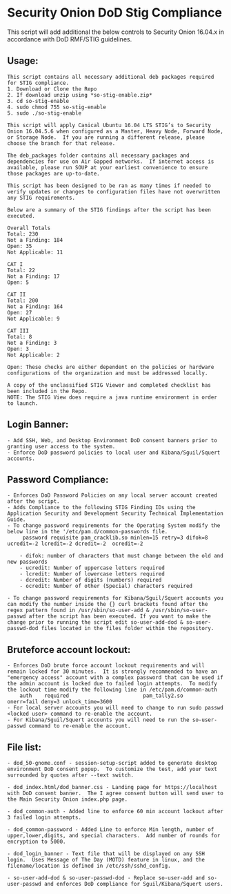 # Security Onion DoD Stig Compliance
This script will add additional the below controls to Security Onion 16.04.x in accordance with DoD RMF/STIG guidelines.  

## Usage:
    This script contains all necessary additional deb packages required for STIG compliance.  
    1. Download or Clone the Repo
    2. If download unzip using *so-stig-enable.zip*
    3. cd so-stig-enable
    4. sudo chmod 755 so-stig-enable
    5. sudo ./so-stig-enable
    
    This script will apply Canical Ubuntu 16.04 LTS STIG’s to Security Onion 16.04.5.6 when configured as a Master, Heavy Node, Forward Node, or Storage Node.  If you are running a different release, please choose the branch for that release.  
    
    The deb_packages folder contains all necessary packages and dependencies for use on Air Gapped networks.  If internet access is available, please run SOUP at your earliest convenience to ensure those packages are up-to-date.
    
    This script has been designed to be ran as many times if needed to verify updates or changes to configuration files have not overwritten any STIG requirements.
    
    Below are a summary of the STIG findings after the script has been executed.

    Overall Totals
    Total: 230
    Not a Finding: 184
    Open: 35
    Not Applicable: 11

    CAT I
    Total: 22
    Not a Finding: 17
    Open: 5

    CAT II
    Total: 200
    Not a Finding: 164
    Open: 27
    Not Applicable: 9

    CAT III
    Total: 8
    Not a Finding: 3
    Open: 3
    Not Applicable: 2

    Open: These checks are either dependent on the policies or hardware configurations of the organization and must be addressed locally.

    A copy of the unclassified STIG Viewer and completed checklist has been included in the Repo.  
    NOTE: The STIG View does require a java runtime environment in order to launch.  

## Login Banner:
    - Add SSH, Web, and Desktop Environment DoD consent banners prior to granting user access to the system.
    - Enforce DoD password policies to local user and Kibana/Sguil/Squert accounts.

## Password Compliance:
    - Enforces DoD Password Policies on any local server account created after the script.
    - Adds Compliance to the following STIG Finding IDs using the Application Security and Development Security Technical Implementation Guide.
    - To change password requirements for the Operating System modify the below line in the '/etc/pam.d/common-passwords file.
         password requisite pam_cracklib.so minlen=15 retry=3 difok=8 ucredit=-2 lcredit=-2 dcredit=-2  ocredit=-2

        - difok: number of characters that must change between the old and new passwords
        - ucredit: Number of uppercase letters required
        - lcredit: Number of lowercase letters required
        - dcredit: Number of digits (numbers) required
        - ocredit: Number of other (Special) characters required
    
    - To change password requirements for Kibana/Sguil/Squert accounts you can modify the number inside the {} curl brackets found after the regex pattern found in /usr/sbin/so-user-add & /usr/sbin/so-user-passwd after the script has been executed. If you want to make the change prior to running the script edit so-user-add-dod & so-user-passwd-dod files located in the files folder within the repository.
    
## Bruteforce account lockout:
    - Enforces DoD brute force account lockout requirements and will remain locked for 30 minutes.  It is strongly recommended to have an "emergency access" account with a complex password that can be used if the admin account is locked due to failed login attempts.  To modify the lockout time modify the following line in /etc/pam.d/common-auth
        auth    required                        pam_tally2.so    onerr=fail deny=3 unlock_time=3600
    - For local server accounts you will need to change to run sudo passwd <locked user> command to re-enable the account.
    - For Kibana/Sguil/Squert accounts you will need to run the so-user-passwd command to re-enable the account.
       
## File list:

    - dod_50-gnome.conf - session-setup-script added to generate desktop environment DoD consent popup.  To customize the test, add your text surrounded by quotes after --text switch.

    - dod_index.html/dod_banner.css - Landing page for https://localhost with DoD consent banner.  The I agree consent button will send user to the Main Security Onion index.php page.

    - dod_common-auth - Added line to enforce 60 min account lockout after 3 failed login attempts.  

    - dod_common-password - Added Line to enforce Min length, number of upper,lower,digits, and special characters.  Add number of rounds for encryption to 5000.

    - dod_login_banner - Text file that will be displayed on any SSH login.  Uses Message of The Day (MOTD) feature in linux, and the filename/location is defined in /etc/ssh/sshd_config.

    - so-user-add-dod & so-user-passwd-dod - Replace so-user-add and so-user-passwd and enforces DoD compliance for Sguil/Kibana/Squert users.

